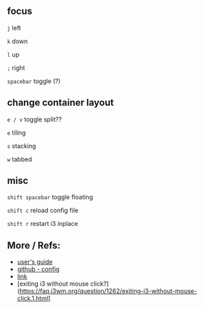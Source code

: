 ## focus
```j``` left

```k``` down

```l``` up

```;``` right

```spacebar``` toggle (?)

## change container layout
```e / v``` toggle split??

```e``` tiling

```s``` stacking

```w``` tabbed

## misc
```shift spacebar``` toggle floating

```shift c``` reload config file

```shift r``` restart i3 inplace

## More / Refs:

* [user's guide](https://build.i3wm.org/docs/userguide.html)
* [github - config](https://gist.github.com/simonhayward/11316105)
* [link](https://i3wm.org/docs/refcard.html)
* [exiting i3 without mouse click?](https://faq.i3wm.org/question/1262/exiting-i3-without-mouse-click.1.html]
